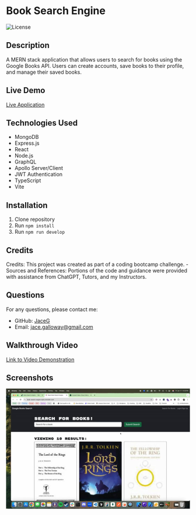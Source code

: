# Book Search Engine

![License](https://img.shields.io/badge/License-MIT-blue.svg)

## Description
A MERN stack application that allows users to search for books using the Google Books API. Users can create accounts, save books to their profile, and manage their saved books.

## Live Demo
[Live Application](https://book-search-engine-ejds.onrender.com)

## Technologies Used
- MongoDB
- Express.js
- React
- Node.js
- GraphQL
- Apollo Server/Client
- JWT Authentication
- TypeScript
- Vite

## Installation
1. Clone repository
2. Run `npm install`
3. Run `npm run develop`

## Credits

Credits: This project was created as part of a coding bootcamp challenge. - Sources and References: Portions of the code and guidance were provided with assistance from ChatGPT, Tutors, and my Instructors.

## Questions
For any questions, please contact me:
- GitHub: [JaceG](https://github.com/JaceG)
- Email: jace.galloway@gmail.com

## Walkthrough Video
[Link to Video Demonstration](https://drive.google.com/file/d/1wfy9LIei7LLZEbLzhYdJ4GDWej5TasXc/view?usp=sharing)

## Screenshots
![Book Search Engine Screenshot](./client/public/Book-Search-Engine-Screenshot.jpg)


